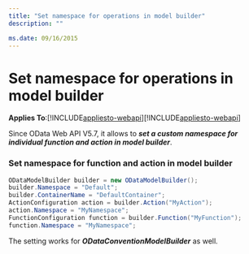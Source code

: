 ```yaml
---
title: "Set namespace for operations in model builder"
description: ""

ms.date: 09/16/2015
---
```

# Set namespace for operations in model builder
**Applies To**:[!INCLUDE[appliesto-webapi](../includes/appliesto-webapi-v7.md)][!INCLUDE[appliesto-webapi](../includes/appliesto-webapi-v6.md)]

Since OData Web API V5.7, it allows to ***set a custom namespace for individual function and action in model builder***.

### Set namespace for function and action in model builder

```C#
ODataModelBuilder builder = new ODataModelBuilder();
builder.Namespace = "Default";
builder.ContainerName = "DefaultContainer";
ActionConfiguration action = builder.Action("MyAction");
action.Namespace = "MyNamespace";
FunctionConfiguration function = builder.Function("MyFunction");
function.Namespace = "MyNamespace";
```

The setting works for ***ODataConventionModelBuilder*** as well.
